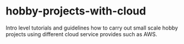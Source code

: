 # hobby-projects-with-cloud
Intro level tutorials and guidelines how to carry out small scale hobby projects using different cloud service provides such as AWS.
